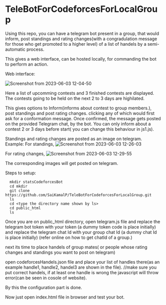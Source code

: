 # TeleBotForCodeforcesForLocalGroup

Using this repo, you can have a telegram bot present in a group, that would inform, post standings and rating changes(with a congradulation message for those who get promoted to a higher level) of a list of handels by a semi-automatic process.

This gives a web interface, can be hosted locally, for commanding the bot to perform an action.

Web interface:

![Screenshot from 2023-06-03 12-04-50](https://github.com/SaiKamalP/TeleBotForCodeforcesForLocalGroup/assets/104264136/de5783c8-bcd4-4d83-a885-36b53bbd8caa)


Here a list of upcomming contests and 3 finished contests are displayed.
The contests going to be held on the next 2 to 3 days are highilated.

This gives options to Inform(informs about contest to group members.), post standings and post rating changes.
clicking any of which would first ask for a conformation message.
Once confirmed, the message gets posted on the provided Telegram chat, by the bot.
You can only inform about a contest 2 or 3 days before start( you can change this behaviour in js1.js).

Standings and rating changes are posted as an image on telegram.
Example:
For standings,
![Screenshot from 2023-06-03 12-26-03](https://github.com/SaiKamalP/TeleBotForCodeforcesForLocalGroup/assets/104264136/f66c566c-3ef9-410f-a446-4c475645d7a8)


 For rating changes,
 ![Screenshot from 2023-06-03 12-29-55](https://github.com/SaiKamalP/TeleBotForCodeforcesForLocalGroup/assets/104264136/d4df0e1c-dab9-46d7-b757-ebeb850bc41e)


The corresponding images will get posted on telegram.

Steps to setup:
      
      mkdir statsCodeforcesBot
      cd mkdir
      git clone https://github.com/SaiKamalP/TeleBotForCodeforcesForLocalGroup.git
      ls
      cd <type the directory name shown by ls>
      cd public_html
      ls
Once you are on public_html directory, open telegram.js file
and replace the telegram bot token with your token (a dummy token code is place initially)
and replace the telegram chat Id with your group chat Id (a dummy chat Id is place initially)
(refer online on how to get chatId of a group.)

next its time to place handels of group mates( or people whose rating changes and standings you want to post on telegram)

open codeforcesHandels.json file and place your list of handles there(as an example handle1, handle2, handel3 are shown in the file). //make sure you put correct handels, if at least one handle is wrong the javascript will throw error(can be seen in cosole of website).

By this the configuration part is done.

Now just open index.html file in browser and test your bot.

